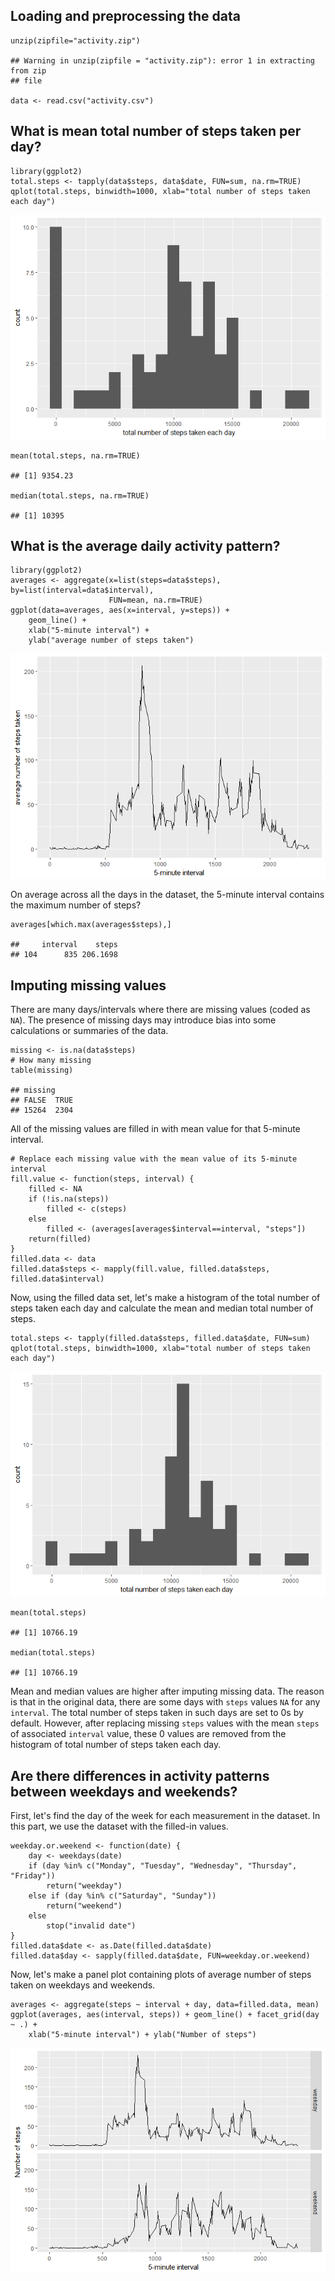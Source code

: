 Loading and preprocessing the data
----------------------------------

    unzip(zipfile="activity.zip")

    ## Warning in unzip(zipfile = "activity.zip"): error 1 in extracting from zip
    ## file

    data <- read.csv("activity.csv")

What is mean total number of steps taken per day?
-------------------------------------------------

    library(ggplot2)
    total.steps <- tapply(data$steps, data$date, FUN=sum, na.rm=TRUE)
    qplot(total.steps, binwidth=1000, xlab="total number of steps taken each day")

![](PA1_template_files/figure-markdown_strict/unnamed-chunk-1-1.png)

    mean(total.steps, na.rm=TRUE)

    ## [1] 9354.23

    median(total.steps, na.rm=TRUE)

    ## [1] 10395

What is the average daily activity pattern?
-------------------------------------------

    library(ggplot2)
    averages <- aggregate(x=list(steps=data$steps), by=list(interval=data$interval),
                          FUN=mean, na.rm=TRUE)
    ggplot(data=averages, aes(x=interval, y=steps)) +
        geom_line() +
        xlab("5-minute interval") +
        ylab("average number of steps taken")

![](PA1_template_files/figure-markdown_strict/unnamed-chunk-2-1.png)

On average across all the days in the dataset, the 5-minute interval
contains the maximum number of steps?

    averages[which.max(averages$steps),]

    ##     interval    steps
    ## 104      835 206.1698

Imputing missing values
-----------------------

There are many days/intervals where there are missing values (coded as
`NA`). The presence of missing days may introduce bias into some
calculations or summaries of the data.

    missing <- is.na(data$steps)
    # How many missing
    table(missing)

    ## missing
    ## FALSE  TRUE 
    ## 15264  2304

All of the missing values are filled in with mean value for that
5-minute interval.

    # Replace each missing value with the mean value of its 5-minute interval
    fill.value <- function(steps, interval) {
        filled <- NA
        if (!is.na(steps))
            filled <- c(steps)
        else
            filled <- (averages[averages$interval==interval, "steps"])
        return(filled)
    }
    filled.data <- data
    filled.data$steps <- mapply(fill.value, filled.data$steps, filled.data$interval)

Now, using the filled data set, let's make a histogram of the total
number of steps taken each day and calculate the mean and median total
number of steps.

    total.steps <- tapply(filled.data$steps, filled.data$date, FUN=sum)
    qplot(total.steps, binwidth=1000, xlab="total number of steps taken each day")

![](PA1_template_files/figure-markdown_strict/unnamed-chunk-5-1.png)

    mean(total.steps)

    ## [1] 10766.19

    median(total.steps)

    ## [1] 10766.19

Mean and median values are higher after imputing missing data. The
reason is that in the original data, there are some days with `steps`
values `NA` for any `interval`. The total number of steps taken in such
days are set to 0s by default. However, after replacing missing `steps`
values with the mean `steps` of associated `interval` value, these 0
values are removed from the histogram of total number of steps taken
each day.

Are there differences in activity patterns between weekdays and weekends?
-------------------------------------------------------------------------

First, let's find the day of the week for each measurement in the
dataset. In this part, we use the dataset with the filled-in values.

    weekday.or.weekend <- function(date) {
        day <- weekdays(date)
        if (day %in% c("Monday", "Tuesday", "Wednesday", "Thursday", "Friday"))
            return("weekday")
        else if (day %in% c("Saturday", "Sunday"))
            return("weekend")
        else
            stop("invalid date")
    }
    filled.data$date <- as.Date(filled.data$date)
    filled.data$day <- sapply(filled.data$date, FUN=weekday.or.weekend)

Now, let's make a panel plot containing plots of average number of steps
taken on weekdays and weekends.

    averages <- aggregate(steps ~ interval + day, data=filled.data, mean)
    ggplot(averages, aes(interval, steps)) + geom_line() + facet_grid(day ~ .) +
        xlab("5-minute interval") + ylab("Number of steps")

![](PA1_template_files/figure-markdown_strict/unnamed-chunk-7-1.png)
